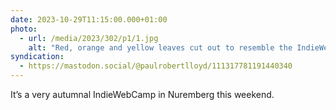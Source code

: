 ```yaml
---
date: 2023-10-29T11:15:00.000+01:00
photo:
  - url: /media/2023/302/p1/1.jpg
    alt: "Red, orange and yellow leaves cut out to resemble the IndieWebCamp logo."
syndication:
  - https://mastodon.social/@paulrobertlloyd/111317781191440340
---
```


It’s a very autumnal IndieWebCamp in Nuremberg this weekend.
